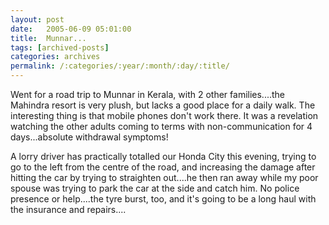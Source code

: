 ```yaml
---
layout: post
date:	2005-06-09 05:01:00
title:  Munnar...
tags: [archived-posts]
categories: archives
permalink: /:categories/:year/:month/:day/:title/
---
```

Went for a road trip to Munnar in Kerala, with 2 other families....the Mahindra resort is very plush, but lacks a good place for a daily walk. The interesting thing is that mobile phones don't work there. It was a revelation watching the other adults coming to terms with non-communication for 4 days...absolute withdrawal symptoms! 

 A lorry driver has practically totalled our Honda City this evening, trying to go to the left from the centre of the road, and increasing the damage after hitting the car by trying to straighten out....he then ran away while my poor spouse was trying to park the car at the side and catch him. No police presence or help....the tyre burst, too, and it's going to be a long haul with the insurance and repairs....
